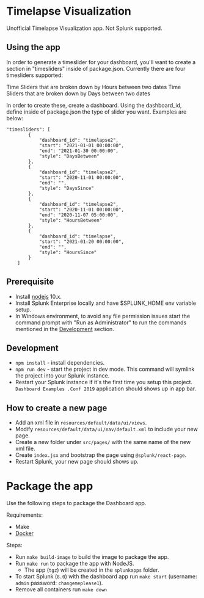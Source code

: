 # Timelapse Visualization

Unofficial Timelapse Visualization app. Not Splunk supported. 

## Using the app

In order to generate a timeslider for your dashboard, you'll want to create a section in "timesliders" inside of package.json. Currently there are four timesliders supported:

Time Sliders that are broken down by Hours between two dates
Time Sliders that are broken down by Days between two dates

In order to create these, create a dashboard. Using the dashboard_id, define inside of package.json the type of slider you want. Examples are below:
```
"timesliders": [
        {
            "dashboard_id": "timelapse2",
            "start": "2021-01-01 00:00:00",
            "end": "2021-01-30 00:00:00",
            "style": "DaysBetween"
        },
        {
            "dashboard_id": "timelapse2",
            "start": "2020-11-01 00:00:00",
            "end": "",
            "style": "DaysSince"
        },
        {
            "dashboard_id": "timelapse2",
            "start": "2020-11-01 00:00:00",
            "end": "2020-11-07 05:00:00",
            "style": "HoursBetween"
        },
        {
            "dashboard_id": "timelapse",
            "start": "2021-01-20 00:00:00",
            "end": "",
            "style": "HoursSince"
        }
    ]
```

## Prerequisite 
* Install [nodejs](https://nodejs.org/en/) 10.x.
* Install Splunk Enterprise locally and have $SPLUNK_HOME env variable setup.
* In Windows environment, to avoid any file permission issues start the command prompt with "Run as Administrator" to run the commands mentioned in the [Development](#development) section.

## Development
* `npm install` - install dependencies.
* `npm run dev` - start the project in dev mode. This command will symlink the project into your Splunk instance. 
* Restart your Splunk instance if it's the first time you setup this project. `Dashboard Examples .Conf 2019` application should shows up in app bar.


## How to create a new page
* Add an xml file in `resources/default/data/ui/views`.
* Modify `resources/default/data/ui/nav/default.xml` to include your new page.
* Create a new folder under `src/pages/` with the same name of the new xml file.
* Create `index.jsx` and bootstrap the page using `@splunk/react-page`.
* Restart Splunk, your new page should shows up.


# Package the app

Use the following steps to package the Dashboard app. 

Requirements:
* Make
* [Docker](https://docs.docker.com/install/)

Steps:
* Run `make build-image` to build the image to package the app.
* Run `make run` to package the app with NodeJS.
    * The app (`tgz`) will be created in the `splunkapps` folder.
* To start Splunk (`8.0`) with the dashboard app run `make start` (username: `admin` password: `changemeplease1`).
* Remove all containers run `make down`
